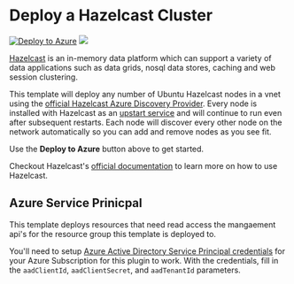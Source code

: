 # Deploy a Hazelcast Cluster

[![Deploy to Azure](http://azuredeploy.net/deploybutton.png)](https://portal.azure.com/#create/Microsoft.Template/uri/https%3A%2F%2Fraw.githubusercontent.com%2FAzure%2Fazure-quickstart-templates%2Fmaster%2Fhazelcast-vm-cluster%2Fazuredeploy.json)
<a href="http://armviz.io/#/?load=https%3A%2F%2Fraw.githubusercontent.com%2FAzure%2Fazure-quickstart-templates%2Fmaster%2Fhazelcast-vm-cluster%2Fazuredeploy.json" target="_blank">
    <img src="http://armviz.io/visualizebutton.png"/>
</a>

[Hazelcast](https://hazelcast.com) is an in-memory data platform which can support a variety of data applications such as data grids, nosql data stores, caching and web session clustering.

This template will deploy any number of Ubuntu Hazelcast nodes in a vnet using the [official Hazelcast Azure Discovery Provider](https://github.com/hazelcast/hazelcast-azure). Every node is installed with Hazelcast as an [upstart service](http://upstart.ubuntu.com/) and will continue to run even after subsequent restarts. Each node will discover every other node on the network automatically so you can add and remove nodes as you see fit.

Use the **Deploy to Azure** button above to get started.

Checkout Hazelcast's [official documentation](http://hazelcast.org/documentation/) to learn more on how to use Hazelcast.

## Azure Service Prinicpal

This template deploys resources that need read access the mangaement api's for the resource group this template is deployed to.

You'll need to setup [Azure Active Directory Service Principal credentials](https://azure.microsoft.com/en-us/documentation/articles/resource-group-create-service-principal-portal/) for your Azure Subscription for this plugin to work. With the credentials, fill in the `aadClientId`, `aadClientSecret`, and `aadTenantId` parameters.
